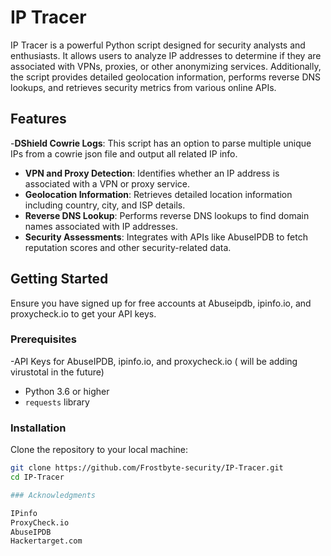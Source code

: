 # IP Tracer

IP Tracer is a powerful Python script designed for security analysts and enthusiasts. It allows users to analyze IP addresses to determine if they are associated with VPNs, proxies, or other anonymizing services. Additionally, the script provides detailed geolocation information, performs reverse DNS lookups, and retrieves security metrics from various online APIs.

## Features

-**DShield Cowrie Logs**: This script has an option to parse multiple unique IPs from a cowrie json file and output all related IP info.
- **VPN and Proxy Detection**: Identifies whether an IP address is associated with a VPN or proxy service.
- **Geolocation Information**: Retrieves detailed location information including country, city, and ISP details.
- **Reverse DNS Lookup**: Performs reverse DNS lookups to find domain names associated with IP addresses.
- **Security Assessments**: Integrates with APIs like AbuseIPDB to fetch reputation scores and other security-related data.

## Getting Started

Ensure you have signed up for free accounts at Abuseipdb, ipinfo.io, and proxycheck.io to get your API keys.

### Prerequisites
-API Keys for AbuseIPDB, ipinfo.io, and proxycheck.io ( will be adding virustotal in the future)
- Python 3.6 or higher
- `requests` library

### Installation

Clone the repository to your local machine:

```bash
git clone https://github.com/Frostbyte-security/IP-Tracer.git
cd IP-Tracer

### Acknowledgments

IPinfo
ProxyCheck.io
AbuseIPDB
Hackertarget.com
